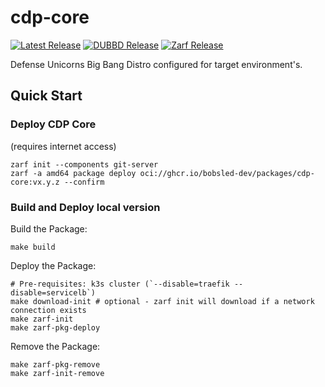 # cdp-core

<!-- DUBBD v0.3.0 and Zarf v0.28.0 are not latest, so badges are yellow-->
[![Latest Release](https://img.shields.io/github/v/release/bobsled-dev/cdp-core)](https://github.com/bobsled-dev/cdp-core/releases)
[![DUBBD Release](https://img.shields.io/github/v/release/defenseunicorns/uds-package-dubbd?filter=v0.4.1&label=using%20DUBBD)](https://github.com/defenseunicorns/uds-package-dubbd/releases/tag/v0.4.1)
[![Zarf Release](https://img.shields.io/github/v/release/defenseunicorns/zarf?filter=v0.28.1&label=using%20Zarf)](https://github.com/defenseunicorns/zarf/releases/tag/v0.28.1)

Defense Unicorns Big Bang Distro configured for target environment's.

## Quick Start

### Deploy CDP Core
(requires internet access)

```
zarf init --components git-server
zarf -a amd64 package deploy oci://ghcr.io/bobsled-dev/packages/cdp-core:vx.y.z --confirm
```

### Build and Deploy local version
Build the Package: 
```
make build
```

Deploy the Package:
```
# Pre-requisites: k3s cluster (`--disable=traefik --disable=servicelb`)
make download-init # optional - zarf init will download if a network connection exists
make zarf-init
make zarf-pkg-deploy
```

Remove the Package:
```
make zarf-pkg-remove
make zarf-init-remove
```